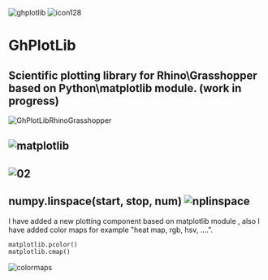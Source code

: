 ![ghplotlib](https://user-images.githubusercontent.com/6969514/26884429-0b6499cc-4ba0-11e7-9ee5-df10c7a7618c.png) ![icon128](https://user-images.githubusercontent.com/6969514/27006695-11bd7634-4e3b-11e7-8dd3-61b9271c8599.png) 
# GhPlotLib

Scientific plotting library for Rhino\Grasshopper based on Python\matplotlib module. (work in progress)
-------
![GhPlotLibRhinoGrasshopper](https://3.bp.blogspot.com/-UPz4W1AEcek/WUb0BZd9p_I/AAAAAAAACQg/_h9LTWUSpAUkoywarvqkU1DIeYiDSGeywCLcBGAs/s1600/output_avwG5S.gif)

![matplotlib](https://user-images.githubusercontent.com/6969514/27344624-47637820-55e7-11e7-9ba3-e71e044dab9b.png)
-------
![02](https://user-images.githubusercontent.com/6969514/27249424-94b9d13e-5315-11e7-84d5-dce029bf79ff.png)
-------
__numpy.linspace(start, stop, num)__
![nplinspace](https://user-images.githubusercontent.com/6969514/27248918-b50a6c10-530a-11e7-84f2-634a64110b19.png)
-----
I have added a new plotting component based on matplotlib module , also I have added color maps for example "heat map, rgb, hsv, ....".

```python
matplotlib.pcolor()
matplotlib.cmap()
```

![colormaps](https://user-images.githubusercontent.com/6969514/27250019-50008c36-5324-11e7-9611-0146e7842afa.jpg)
